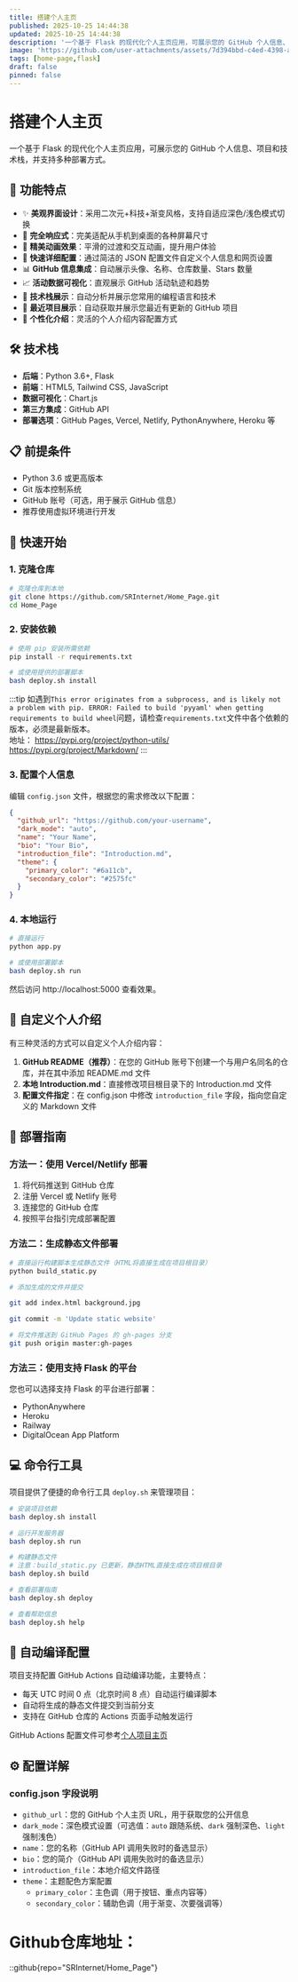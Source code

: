 ```yaml
---
title: 搭建个人主页
published: 2025-10-25 14:44:38
updated: 2025-10-25 14:44:38
description: '一个基于 Flask 的现代化个人主页应用，可展示您的 GitHub 个人信息、项目和技术栈，并支持多种部署方式。'
image: 'https://github.com/user-attachments/assets/7d394bbd-c4ed-4398-a551-104237f90c4e'
tags: [home-page,flask]
draft: false
pinned: false
---
```

# 搭建个人主页

一个基于 Flask 的现代化个人主页应用，可展示您的 GitHub 个人信息、项目和技术栈，并支持多种部署方式。

## 🚀 功能特点

- ✨ **美观界面设计**：采用二次元+科技+渐变风格，支持自适应深色/浅色模式切换
- 📱 **完全响应式**：完美适配从手机到桌面的各种屏幕尺寸
- 🎨 **精美动画效果**：平滑的过渡和交互动画，提升用户体验
- 🔧 **快速详细配置**：通过简洁的 JSON 配置文件自定义个人信息和网页设置
- 📊 **GitHub 信息集成**：自动展示头像、名称、仓库数量、Stars 数量
- 📈 **活动数据可视化**：直观展示 GitHub 活动轨迹和趋势
- 📝 **技术栈展示**：自动分析并展示您常用的编程语言和技术
- 🔄 **最近项目展示**：自动获取并展示您最近有更新的 GitHub 项目
- 📜 **个性化介绍**：灵活的个人介绍内容配置方式

## 🛠️ 技术栈

- **后端**：Python 3.6+, Flask
- **前端**：HTML5, Tailwind CSS, JavaScript
- **数据可视化**：Chart.js
- **第三方集成**：GitHub API
- **部署选项**：GitHub Pages, Vercel, Netlify, PythonAnywhere, Heroku 等

## 📋 前提条件

- Python 3.6 或更高版本
- Git 版本控制系统
- GitHub 账号（可选，用于展示 GitHub 信息）
- 推荐使用虚拟环境进行开发

## 🚀 快速开始

### 1. 克隆仓库

```bash
# 克隆仓库到本地
git clone https://github.com/SRInternet/Home_Page.git
cd Home_Page
```

### 2. 安装依赖

```bash
# 使用 pip 安装所需依赖
pip install -r requirements.txt

# 或使用提供的部署脚本
bash deploy.sh install
```
:::tip
如遇到`This error originates from a subprocess, and is likely not a problem with pip. ERROR: Failed to build 'pyyaml' when getting requirements to build wheel`问题，请检查`requirements.txt`文件中各个依赖的版本，必须是最新版本。<br>
地址：
https://pypi.org/project/python-utils/
https://pypi.org/project/Markdown/
:::

### 3. 配置个人信息

编辑 `config.json` 文件，根据您的需求修改以下配置：

```json
{
  "github_url": "https://github.com/your-username",
  "dark_mode": "auto",
  "name": "Your Name",
  "bio": "Your Bio",
  "introduction_file": "Introduction.md",
  "theme": {
    "primary_color": "#6a11cb",
    "secondary_color": "#2575fc"
  }
}
```

### 4. 本地运行

```bash
# 直接运行
python app.py

# 或使用部署脚本
bash deploy.sh run
```

然后访问 http://localhost:5000 查看效果。

## 🎨 自定义个人介绍

有三种灵活的方式可以自定义个人介绍内容：

1. **GitHub README（推荐）**：在您的 GitHub 账号下创建一个与用户名同名的仓库，并在其中添加 README.md 文件
2. **本地 Introduction.md**：直接修改项目根目录下的 Introduction.md 文件
3. **配置文件指定**：在 config.json 中修改 `introduction_file` 字段，指向您自定义的 Markdown 文件

## 🚢 部署指南

### 方法一：使用 Vercel/Netlify 部署

1. 将代码推送到 GitHub 仓库
2. 注册 Vercel 或 Netlify 账号
3. 连接您的 GitHub 仓库
4. 按照平台指引完成部署配置

### 方法二：生成静态文件部署

```bash
# 直接运行构建脚本生成静态文件（HTML将直接生成在项目根目录）
python build_static.py

# 添加生成的文件并提交

git add index.html background.jpg

git commit -m 'Update static website'

# 将文件推送到 GitHub Pages 的 gh-pages 分支
git push origin master:gh-pages
```

### 方法三：使用支持 Flask 的平台

您也可以选择支持 Flask 的平台进行部署：
- PythonAnywhere
- Heroku
- Railway
- DigitalOcean App Platform

## 💻 命令行工具

项目提供了便捷的命令行工具 `deploy.sh` 来管理项目：

```bash
# 安装项目依赖
bash deploy.sh install

# 运行开发服务器
bash deploy.sh run

# 构建静态文件
# 注意：build_static.py 已更新，静态HTML直接生成在项目根目录
bash deploy.sh build

# 查看部署指南
bash deploy.sh deploy

# 查看帮助信息
bash deploy.sh help
```

## 🤖 自动编译配置

项目支持配置 GitHub Actions 自动编译功能，主要特点：

- 每天 UTC 时间 0 点（北京时间 8 点）自动运行编译脚本
- 自动将生成的静态文件提交到当前分支
- 支持在 GitHub 仓库的 Actions 页面手动触发运行

GitHub Actions 配置文件可参考[个人项目主页](https://github.com/SRInternet/SRInternet.github.io/blob/master/.github/workflows/build-deploy.yml)

## ⚙️ 配置详解

### config.json 字段说明

- `github_url`：您的 GitHub 个人主页 URL，用于获取您的公开信息
- `dark_mode`：深色模式设置（可选值：`auto` 跟随系统、`dark` 强制深色、`light` 强制浅色）
- `name`：您的名称（GitHub API 调用失败时的备选显示）
- `bio`：您的简介（GitHub API 调用失败时的备选显示）
- `introduction_file`：本地介绍文件路径
- `theme`：主题配色方案配置
  - `primary_color`：主色调（用于按钮、重点内容等）
  - `secondary_color`：辅助色调（用于渐变、次要强调等）

# Github仓库地址：
::github{repo="SRInternet/Home_Page"}
